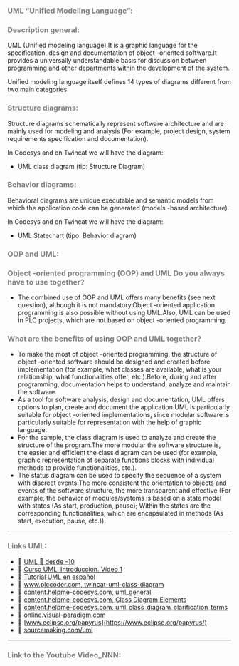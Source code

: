 
### <span style="color:grey">UML “Unified Modeling Language”:</span>
### <span style="color:grey">Description general:</span>
UML (Unified modeling language) It is a graphic language for the specification, design and documentation of object -oriented software.It provides a universally understandable basis for discussion between programming and other departments within the development of the system.

Unified modeling language itself defines 14 types of diagrams different from two main categories:

### <span style="color:grey">Structure diagrams:</span>

Structure diagrams schematically represent software architecture and are mainly used for modeling and analysis (For example, project design, system requirements specification and documentation).

In Codesys and on Twincat we will have the diagram:

- UML class diagram (tip: Structure Diagram)

### <span style="color:grey">Behavior diagrams:</span>

Behavioral diagrams are unique executable and semantic models from which the application code can be generated (models -based architecture).

In Codesys and on Twincat we will have the diagram:

- UML Statechart (tipo: Behavior diagram)

### <span style="color:grey">OOP and UML:</span>
### <span style="color:grey">Object -oriented programming (OOP) and UML Do you always have to use together?</span>

 - The combined use of OOP and UML offers many benefits (see next question), although it is not mandatory.Object -oriented application programming is also possible without using UML.Also, UML can be used in PLC projects, which are not based on object -oriented programming.
 ### <span style="color:grey">What are the benefits of using OOP and UML together?</span>

 - To make the most of object -oriented programming, the structure of object -oriented software should be designed and created before implementation (for example, what classes are available, what is your relationship, what functionalities offer, etc.).Before, during and after programming, documentation helps to understand, analyze and maintain the software.
 - As a tool for software analysis, design and documentation, UML offers options to plan, create and document the application.UML is particularly suitable for object -oriented implementations, since modular software is particularly suitable for representation with the help of graphic language.
 - For the sample, the class diagram is used to analyze and create the structure of the program.The more modular the software structure is, the easier and efficient the class diagram can be used (for example, graphic representation of separate functions blocks with individual methods to provide functionalities, etc.).
 - The status diagram can be used to specify the sequence of a system with discreet events.The more consistent the orientation to objects and events of the software structure, the more transparent and effective (For example, the behavior of modules/systems is based on a state model with states (As start, production, pause); Within the states are the corresponding functionalities, which are encapsulated in methods (As start, execution, pause, etc.)).

***
### <span style="color:grey">Links UML:</span>
- 🔗 [UML 📐 desde -10](https://www.youtube.com/playlist?list=PLOw7b-NX043ZalJyvLeCj_YIH8f0sU0iG)
- 🔗 [Curso UML. Introducción. Vídeo 1](https://www.youtube.com/watch?v=KY81igoV8W0)
- 🔗 [Tutorial UML en español](https://youtube.com/playlist?list=PLM-p96nOrGcaw5dhv8wOA5tVVWEmXtA2F)
- 🔗 [www.plccoder.com, twincat-uml-class-diagram](https://www.plccoder.com/twincat-uml-class-diagram/)
- 🔗 [content.helpme-codesys.com, uml_general](https://content.helpme-codesys.com/en/CODESYS%20UML/_uml_general.html)
- 🔗 [content.helpme-codesys.com, Class Diagram Elements](https://content.helpme-codesys.com/en/CODESYS%20UML/f_uml_ref_cd_elements.html)
- 🔗 [content.helpme-codesys.com, uml_class_diagram_clarification_terms](https://content.helpme-codesys.com/en/CODESYS%20UML/_uml_class_diagram_clarification_terms.html)
- 🔗 [online.visual-paradigm.com](https://online.visual-paradigm.com/diagrams/solutions/free-class-diagram-tool/)
- 🔗 [www.eclipse.org/papyrus](https://www.eclipse.org/papyrus/)
- 🔗 [sourcemaking.com/uml](https://sourcemaking.com/uml)
***
### <span style="color:grey">Link to the Youtube Video_NNN:</span>